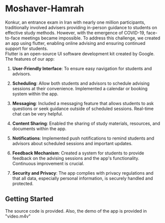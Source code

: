 # Moshaver-Hamrah
Konkur, an entrance exam in Iran with nearly one million participants, traditionally involved advisers providing in-person guidance to students on effective study methods. However, with the emergence of COVID-19, face-to-face meetings became impossible. To address this challenge, we created an app using flutter, enabling online advising and ensuring continued support for students.
<br>
Flutter is an open-source UI software development kit created by Google.
<br>
The features of our app:

1. **User-Friendly Interface**: To ensure easy navigation for students and advisors.

2. **Scheduling**: Allow both students and advisors to schedule advising sessions at their convenience. Implemented a calendar or booking system within the app.

3. **Messaging**: Included a messaging feature that allows students to ask questions or seek guidance outside of scheduled sessions. Real-time chat can be very helpful.

4. **Content Sharing**: Enabled the sharing of study materials, resources, and documents within the app.

5. **Notifications**: Implemented push notifications to remind students and advisors about scheduled sessions and important updates.

6. **Feedback Mechanism**: Created a system for students to provide feedback on the advising sessions and the app's functionality. Continuous improvement is crucial.

7. **Security and Privacy**: The app complies with privacy regulations and that all data, especially personal information, is securely handled and protected.


## Getting Started
The source code is provided.
Also, the demo of the app is provided in "video.m4v"
